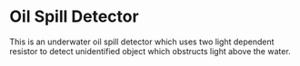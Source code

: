 # Oil Spill Detector

This is an underwater oil spill detector which uses two light dependent resistor to detect unidentified object which obstructs light above the water.